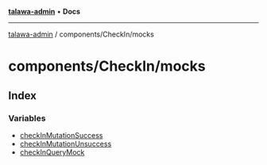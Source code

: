[**talawa-admin**](../../../README.md) • **Docs**

***

[talawa-admin](../../../modules.md) / components/CheckIn/mocks

# components/CheckIn/mocks

## Index

### Variables

- [checkInMutationSuccess](variables/checkInMutationSuccess.md)
- [checkInMutationUnsuccess](variables/checkInMutationUnsuccess.md)
- [checkInQueryMock](variables/checkInQueryMock.md)
